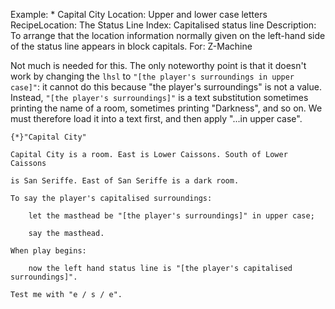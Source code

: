 Example: * Capital City
Location: Upper and lower case letters
RecipeLocation: The Status Line
Index: Capitalised status line
Description: To arrange that the location information normally given on the left-hand side of the status line appears in block capitals.
For: Z-Machine

  
Not much is needed for this. The only noteworthy point is that it doesn't work by changing the ``lhsl`` to `"[the player's surroundings in upper case]"`: it cannot do this because "the player's surroundings" is not a value. Instead, `"[the player's surroundings]"` is a text substitution sometimes printing the name of a room, sometimes printing "Darkness", and so on. We must therefore load it into a text first, and then apply "...in upper case".

  

``` inform7
{*}"Capital City"

Capital City is a room. East is Lower Caissons. South of Lower Caissons

is San Seriffe. East of San Seriffe is a dark room.

To say the player's capitalised surroundings:

	let the masthead be "[the player's surroundings]" in upper case;

	say the masthead.

When play begins:

	now the left hand status line is "[the player's capitalised surroundings]".

Test me with "e / s / e".
```

